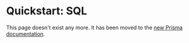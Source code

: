 # Quickstart: SQL 

This page doesn't exist any more. It has been moved to the [new Prisma documentation](https://www.prisma.io/docs/getting-started/quickstart).
